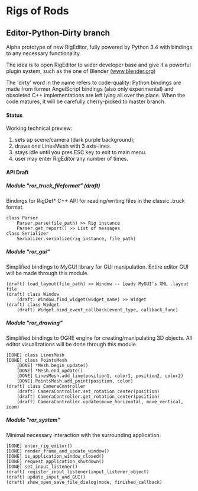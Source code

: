 # Rigs of Rods 
## Editor-Python-Dirty branch

Alpha prototype of new RigEditor, fully powered by Python 3.4 with bindings to any necessary functionality.

The idea is to open RigEditor to wider developer base and give it a powerful plugin system, such as the one of Blender (www.blender.org)

The 'dirty' word in the name refers to code-quality: Python bindings are made 
from former AngelScript bindings (also only experimental) and obsoleted C++ 
implementations are left lying all over the place. When the code matures, 
it will be carefully cherry-picked to master branch.

#### Status

Working technical preview:
1. sets up scene/camera (dark purple background);
2. draws one LinesMesh with 3 axis-lines. 
3. stays idle until you pres ESC key to exit to main menu.
4. user may enter RigEditor any number of times.

#### API Draft

##### Module "ror_truck_fileformat" (draft)
Bindings for RigDef* C++ API for reading/writing files in the classic .truck format.

    class Parser
        Parser.parse(file_path) >> Rig instance
        Parser.get_report() >> List of messages
    class Serializer
        Serializer.serialize(rig_instance, file_path)

##### Module "ror_gui"
Simplified bindings to MyGUI library for GUI manipulation. Entire editor GUI will be made through this module.

    (draft) load_layout(file_path) >> Window -- Loads MyGUI's XML .layout file
    (draft) class Window
        (draft) Window.find_widget(widget_name) >> Widget
    (draft) class Widget
        (draft) Widget.bind_event_callback(event_type, callback_func)
    
##### Module "ror_drawing"
Simplified bindings to OGRE engine for creating/manipulating 3D objects. All editor visualizations will be done through this module.

    [DONE] class LinesMesh
    [DONE] class PointsMesh
        [DONE] *Mesh.begin_update()
        [DONE] *Mesh.end_update()
        [DONE] LinesMesh.add_line(position1, color1, position2, color2)
        [DONE] PointsMesh.add_point(position, color)
    (draft) class CameraController
        (draft) CameraController.set_rotation_center(position)
        (draft) CameraController.get_rotation_center(position)
        (draft) CameraController.update(move_horizontal, move_vertical, zoom)

##### Module "ror_system"
Minimal necessary interaction with the surrounding application.

    [DONE] enter_rig_editor()
    [DONE] render_frame_and_update_window()
    [DONE] is_application_window_closed()
    [DONE] request_application_shutdown()
    [DONE] set_input_listener()
    (draft) register_input_listener(input_listener_object)
    (draft) update_input_and_GUI()
    (draft) show_open_save_file_dialog(mode, finished_callback)
    
    